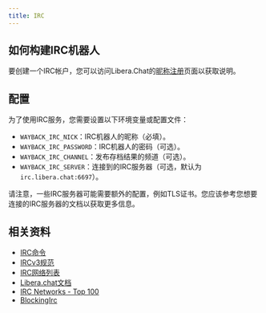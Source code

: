 ```yaml
---
title: IRC
---
```


## 如何构建IRC机器人

要创建一个IRC帐户，您可以访问Libera.Chat的[昵称注册](https://libera.chat/guides/registration)页面以获取说明。

## 配置

为了使用IRC服务，您需要设置以下环境变量或配置文件：

- `WAYBACK_IRC_NICK`：IRC机器人的昵称（必填）。
- `WAYBACK_IRC_PASSWORD`：IRC机器人的密码（可选）。
- `WAYBACK_IRC_CHANNEL`：发布存档结果的频道（可选）。
- `WAYBACK_IRC_SERVER`：连接到的IRC服务器（可选，默认为`irc.libera.chat:6697`）。

请注意，一些IRC服务器可能需要额外的配置，例如TLS证书。您应该参考您想要连接的IRC服务器的文档以获取更多信息。

## 相关资料
- [IRC命令](https://en.wikipedia.org/wiki/List_of_Internet_Relay_Chat_commands)
- [IRCv3规范](https://ircv3.net/irc/)
- [IRC网络列表](https://netsplit.de/networks/top100.php)
- [Libera.chat文档](https://libera.chat/guides)
- [IRC Networks - Top 100](https://netsplit.de/networks/top100.php)
- [BlockingIrc](https://gitlab.torproject.org/legacy/trac/-/wikis/doc/BlockingIrc)
